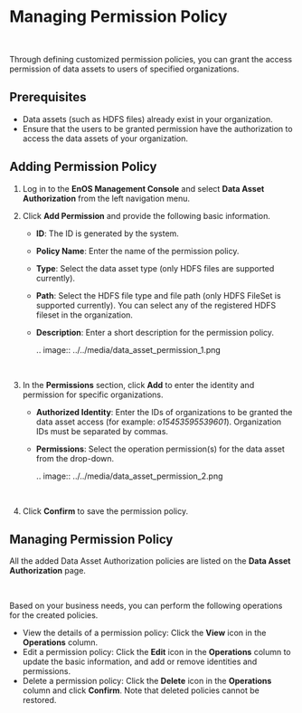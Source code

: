# Managing Permission Policy

<br />

Through defining customized permission policies, you can grant the access permission of data assets to users of specified organizations.

## Prerequisites

- Data assets (such as HDFS files) already exist in your organization.
- Ensure that the users to be granted permission have the authorization to access the data assets of your organization.

## Adding Permission Policy

1. Log in to the **EnOS Management Console** and select **Data Asset Authorization** from the left navigation menu.

2. Click **Add Permission** and provide the following basic information.

   - **ID**: The ID is generated by the system.

   - **Policy Name**: Enter the name of the permission policy.

   - **Type**: Select the data asset type (only HDFS files are supported currently).

   - **Path**: Select the HDFS file type and file path (only HDFS FileSet is supported currently). You can select any of the registered HDFS fileset in the organization.

   - **Description**: Enter a short description for the permission policy.

     .. image:: ../../media/data_asset_permission_1.png

     <br />

3. In the **Permissions** section, click **Add** to enter the identity and permission for specific organizations.

   - **Authorized Identity**: Enter the IDs of organizations to be granted the data asset access (for example: *o15453595539601*). Organization IDs must be separated by commas.

   - **Permissions**: Select the operation permission(s) for the data asset from the drop-down.

     .. image:: ../../media/data_asset_permission_2.png

     <br />

4. Click **Confirm** to save the permission policy.

## Managing Permission Policy

All the added Data Asset Authorization policies are listed on the **Data Asset Authorization** page.

<br />

Based on your business needs, you can perform the following operations for the created policies.

- View the details of a permission policy: Click the **View** icon in the **Operations** column.
- Edit a permission policy: Click the **Edit** icon in the **Operations** column to update the basic information, and add or remove identities and permissions.
- Delete a permission policy: Click the **Delete** icon in the **Operations** column and click **Confirm**. Note that deleted policies cannot be restored.

<!--end-->
